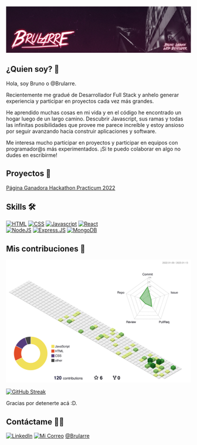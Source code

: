 [![logo.png](https://github.com/Brularre/Brularre/blob/main/Bruno-Web-Dev-Banner.jpg)](https://postimg.cc/VrMtnqKT)

## ¿Quien soy? 👀

Hola, soy Bruno o @Brularre.

Recientemente me gradué de Desarrollador Full Stack y anhelo generar experiencia y participar en proyectos cada vez más grandes.

He aprendido muchas cosas en mi vida y en el código he encontrado un hogar luego de un largo camino. Descubrir Javascript, sus ramas y todas las infinitas posibilidades que provee me parece increíble y estoy ansioso por seguir avanzando hacia construir aplicaciones y software.

Me interesa mucho participar en proyectos y participar en equipos con programador@s más experimentados. ¡Si te puedo colaborar en algo no dudes en escribirme!

## Proyectos 🧰

[Página Ganadora Hackathon Practicum 2022](https://moody-app.netlify.app/)


## Skills 🛠️

[![HTML](https://img.shields.io/badge/HTML5-E34F26?style=for-the-badge&logo=html5&logoColor=white)](https://www.w3.org/html/)
[![CSS](https://img.shields.io/badge/CSS3-1572B6?style=for-the-badge&logo=css3&logoColor=white)](https://www.w3.org/Style/CSS/Overview.en.html)
[![Javascript](https://img.shields.io/badge/JavaScript-F7DF1E?style=for-the-badge&logo=javascript&logoColor=black)](https://www.javascript.com/)
[![React](https://img.shields.io/badge/React-20232A?style=for-the-badge&logo=react&logoColor=61DAFB)](https://reactjs.org/)</br>
[![NodeJS](https://img.shields.io/badge/Node.js-43853D?style=for-the-badge&logo=node.js&logoColor=white)](https://nodejs.org/)
[![Express.JS](https://img.shields.io/badge/Express.js-404D59?style=for-the-badge)](https://expressjs.com/)
[![MongoDB](https://img.shields.io/badge/MongoDB-4EA94B?style=for-the-badge&logo=mongodb&logoColor=white)](https://www.mongodb.com/)

## Mis contribuciones 🦫

![](./profile-3d-contrib/profile-green-animate.svg)

[![GitHub Streak](http://github-readme-streak-stats.herokuapp.com?user=brularre&theme=dark&background=000000)](https://git.io/streak-stats)

Gracias por detenerte acá :D.

## Contáctame 🤙🏽

[![LinkedIn](https://img.shields.io/badge/LinkedIn-0077B5?style=for-the-badge&logo=linkedin&logoColor=white)](https://www.linkedin.com/in/brularre/)
[![Mi Correo](https://img.shields.io/badge/Gmail-D14836?style=for-the-badge&logo=gmail&logoColor=white)](mailto:contacto@brularre.com)
[@Brularre](https://github.com/Brularre)
